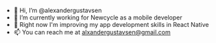 - 👋 Hi, I’m @alexandergustavsen
- 👀 I’m currently working for Newcycle as a mobile developer
- 🌱 Right now I'm improving my app development skills in React Native
- 📫 You can reach me at alxandergustavsen@gmail.com
